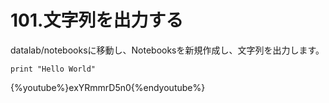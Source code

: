 # 101.文字列を出力する

datalab/notebooksに移動し、Notebooksを新規作成し、文字列を出力します。

```
print "Hello World"
```

{%youtube%}exYRmmrD5n0{%endyoutube%}
